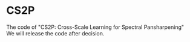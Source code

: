# CS2P
The code of "CS2P: Cross-Scale Learning for Spectral Pansharpening"  
We will release the code after decision.
